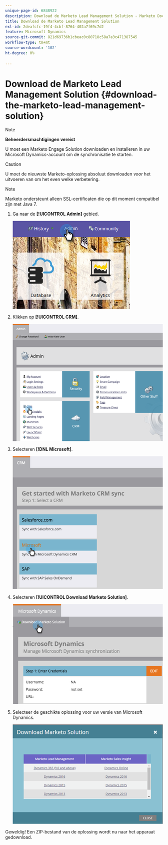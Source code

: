 ```yaml
---
unique-page-id: 6848922
description: Download de Marketo Lead Management Solution - Marketo Docs - Productdocumentatie
title: Download de Marketo Lead Management Solution
exl-id: 2deafcfc-19f4-4cbf-8764-402a7f69c7d2
feature: Microsoft Dynamics
source-git-commit: 821d69736b1cbeac0c80718c58a7a3c471387545
workflow-type: tm+mt
source-wordcount: '102'
ht-degree: 0%

---
```


# Download de Marketo Lead Management Solution {#download-the-marketo-lead-management-solution}

>[!NOTE]
>
>**Beheerdersmachtigingen vereist**

U moet een Marketo Engage Solution downloaden en installeren in uw Microsoft Dynamics-account om de synchronisatie te starten.

>[!CAUTION]
>
>U moet de nieuwste Marketo-oplossing absoluut downloaden _voor_ het uitvoeren van om het even welke verbetering.

>[!NOTE]
>
>Marketo ondersteunt alleen SSL-certificaten die op dit moment compatibel zijn met Java 7.

1. Ga naar de **[!UICONTROL Admin]** gebied.

   ![](assets/download-the-marketo-lead-management-solution-1.png)

1. Klikken op **[!UICONTROL CRM]**.

   ![](assets/download-the-marketo-lead-management-solution-2.png)

1. Selecteren **[!DNL Microsoft]**.

   ![](assets/download-the-marketo-lead-management-solution-3.png)

1. Selecteren **[!UICONTROL Download Marketo Solution]**.

   ![](assets/download-the-marketo-lead-management-solution-4.png)

1. Selecteer de geschikte oplossing voor uw versie van Microsoft Dynamics.

   ![](assets/download-the-marketo-lead-management-solution-5.png)

Geweldig! Een ZIP-bestand van de oplossing wordt nu naar het apparaat gedownload.
